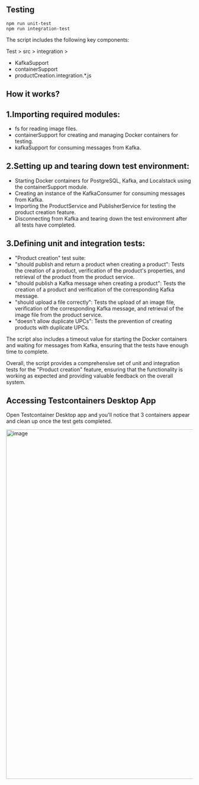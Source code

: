 ## Testing

```
npm run unit-test
npm run integration-test
```


The script includes the following key components:

Test > src > integration > 

- KafkaSupport
- containerSupport
- productCreation.integration.*.js


##  How it works?

## 1.Importing required modules:


- fs for reading image files.
- containerSupport for creating and managing Docker containers for testing.
- kafkaSupport for consuming messages from Kafka.


## 2.Setting up and tearing down test environment:


- Starting Docker containers for PostgreSQL, Kafka, and Localstack using the containerSupport module.
- Creating an instance of the KafkaConsumer for consuming messages from Kafka.
- Importing the ProductService and PublisherService for testing the product creation feature.
- Disconnecting from Kafka and tearing down the test environment after all tests have completed.


## 3.Defining unit and integration tests:


- "Product creation" test suite:
- "should publish and return a product when creating a product": Tests the creation of a product, verification of the product's properties, and retrieval of the product from the product service.
- "should publish a Kafka message when creating a product": Tests the creation of a product and verification of the corresponding Kafka message.
- "should upload a file correctly": Tests the upload of an image file, verification of the corresponding Kafka message, and retrieval of the image file from the product service.
- "doesn't allow duplicate UPCs": Tests the prevention of creating products with duplicate UPCs.

The script also includes a timeout value for starting the Docker containers and waiting for messages from Kafka, ensuring that the tests have enough time to complete.

Overall, the script provides a comprehensive set of unit and integration tests for the "Product creation" feature, ensuring that the functionality is working as expected and providing valuable feedback on the overall system.

## Accessing Testcontainers Desktop App 

Open Testcontainer Desktop app and you'll notice that 3 containers appear and clean up once the test gets completed.

<img width="940" alt="image" src="https://github.com/user-attachments/assets/9277a932-2227-4cf2-97ab-758e1dd3ea38" />
